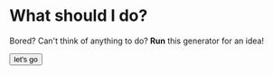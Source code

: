 # What should I do?
Bored?
Can't think of anything to do? 
**Run** this generator for an idea!

<html>
  
<button onclick="myTask()">let's go</button>

<script>
  
function myTask() {

 var rawFile = new XMLHttpRequest();
    rawFile.open("GET", "whattodo.txt", false);
    rawFile.onreadystatechange = function ()
    {
        if(rawFile.readyState === 4)
        {
            if(rawFile.status === 200 || rawFile.status == 0)
            {
                var allText = rawFile.responseText;
                var text = allText.split("\n");
                alert(text[0] + "is there an alert"?);
            }
        }
    }
    rawFile.send(null);
//var text = file.toString();
//text = text.split("\n");
//alert(text[0]);
}
</script>
    
</html>
  
